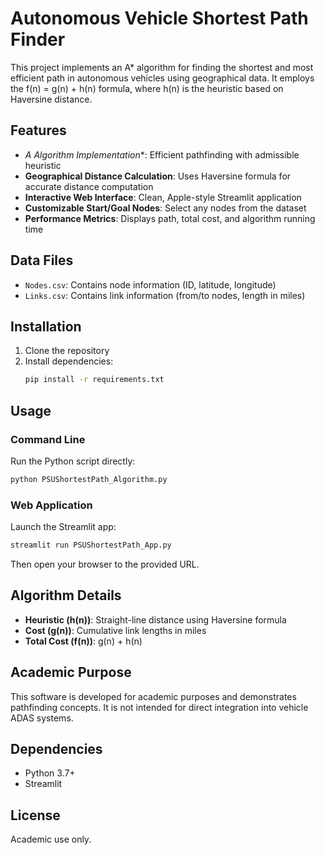 # Autonomous Vehicle Shortest Path Finder

This project implements an A* algorithm for finding the shortest and most efficient path in autonomous vehicles using geographical data. It employs the f(n) = g(n) + h(n) formula, where h(n) is the heuristic based on Haversine distance.

## Features

- **A* Algorithm Implementation**: Efficient pathfinding with admissible heuristic
- **Geographical Distance Calculation**: Uses Haversine formula for accurate distance computation
- **Interactive Web Interface**: Clean, Apple-style Streamlit application
- **Customizable Start/Goal Nodes**: Select any nodes from the dataset
- **Performance Metrics**: Displays path, total cost, and algorithm running time

## Data Files

- `Nodes.csv`: Contains node information (ID, latitude, longitude)
- `Links.csv`: Contains link information (from/to nodes, length in miles)

## Installation

1. Clone the repository
2. Install dependencies:
   ```bash
   pip install -r requirements.txt
   ```

## Usage

### Command Line
Run the Python script directly:
```bash
python PSUShortestPath_Algorithm.py
```

### Web Application
Launch the Streamlit app:
```bash
streamlit run PSUShortestPath_App.py
```

Then open your browser to the provided URL.

## Algorithm Details

- **Heuristic (h(n))**: Straight-line distance using Haversine formula
- **Cost (g(n))**: Cumulative link lengths in miles
- **Total Cost (f(n))**: g(n) + h(n)

## Academic Purpose

This software is developed for academic purposes and demonstrates pathfinding concepts. It is not intended for direct integration into vehicle ADAS systems.

## Dependencies

- Python 3.7+
- Streamlit

## License

Academic use only.